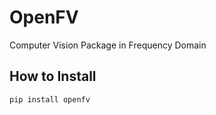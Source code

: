 # OpenFV

Computer Vision Package in Frequency Domain

## How to Install

```bash
pip install openfv